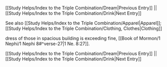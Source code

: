 [[Study Helps/Index to the Triple Combination/Dream|Previous Entry]]  ||  [[Study Helps/Index to the Triple Combination/Drink|Next Entry]]

 See also [[Study Helps/Index to the Triple Combination/Apparel|Apparel]]; [[Study Helps/Index to the Triple Combination/Clothing, Clothes|Clothing]]

 dress of those in spacious building is exceeding fine, [[Book of Mormon/1 Nephi/1 Nephi 8#^verse-27|1 Ne. 8:27]].

[[Study Helps/Index to the Triple Combination/Dream|Previous Entry]]  ||  [[Study Helps/Index to the Triple Combination/Drink|Next Entry]]